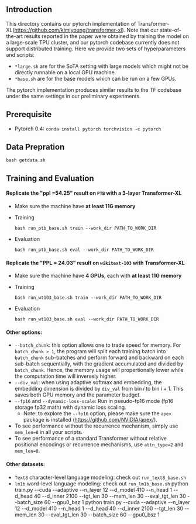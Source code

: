 ## Introduction

This directory contains our pytorch implementation of Transformer-XL(https://github.com/kimiyoung/transformer-xl). Note that our state-of-the-art results reported in the paper were obtained by training the model on a large-scale TPU cluster, and our pytorch codebase currently does not support distributed training. Here we provide two sets of hyperparameters and scripts:
- `*large.sh` are for the SoTA setting with large models which might not be directly runnable on a local GPU machine.
- `*base.sh` are for the base models which can be run on a few GPUs.

The pytorch implementation produces similar results to the TF codebase under the same settings in our preliminary experiments.


## Prerequisite

- Pytorch 0.4: `conda install pytorch torchvision -c pytorch`


## Data Prepration

`bash getdata.sh`

## Training and Evaluation

#### Replicate the "ppl =54.25" result on `PTB` with a 3-layer Transformer-XL

- Make sure the machine have **at least 11G memory**

- Training

  `bash run_ptb_base.sh train --work_dir PATH_TO_WORK_DIR`
  
- Evaluation

  `bash run_ptb_base.sh eval --work_dir PATH_TO_WORK_DIR`



#### Replicate the "PPL = 24.03" result on `wikitext-103` with Transformer-XL

- Make sure the machine have **4 GPUs**, each with **at least 11G memory**

- Training

  `bash run_wt103_base.sh train --work_dir PATH_TO_WORK_DIR`

- Evaluation

  `bash run_wt103_base.sh eval --work_dir PATH_TO_WORK_DIR`



#### Other options:

- `--batch_chunk`: this option allows one to trade speed for memory. For `batch_chunk > 1`, the program will split each training batch into `batch_chunk` sub-batches and perform forward and backward on each sub-batch sequentially, with the gradient accumulated and divided by `batch_chunk`. Hence, the memory usage will propertionally lower while the computation time will inversely higher. 
- `--div_val`: when using adaptive softmax and embedding, the embedding dimension is divided by `div_val` from bin $i$ to bin $i+1$. This saves both GPU memory and the parameter budget.
- `--fp16` and `--dynamic-loss-scale`: Run in pseudo-fp16 mode (fp16 storage fp32 math) with dynamic loss scaling. 
  - Note: to explore the `--fp16` option, please make sure the `apex` package is installed (https://github.com/NVIDIA/apex/).
- To see performance without the recurrence mechanism, simply use `mem_len=0` in all your scripts.
- To see performance of a standard Transformer without relative positional encodings or recurrence mechanisms, use `attn_type=2` and `mem_len=0`.


#### Other datasets:

- `Text8` character-level language modeling: check out `run_text8_base.sh`
- `lm1b` word-level language modeling: check out `run_lm1b_base.sh`
python train.py --cuda --adaptive --n_layer 12 --d_model 410 --n_head 1 --d_head 40 --d_inner 2100 --tgt_len 30 --mem_len 30  --eval_tgt_len 30  --batch_size 60 --gpu0_bsz 1
python train.py --cuda --adaptive --n_layer 12 --d_model 410 --n_head 1 --d_head 40 --d_inner 2100 --tgt_len 30 --mem_len 30  --eval_tgt_len 30  --batch_size 60 --gpu0_bsz 1
